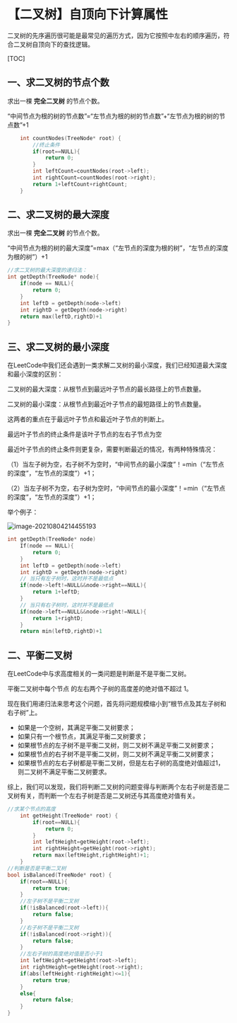 # 【二叉树】自顶向下计算属性

二叉树的先序遍历很可能是最常见的遍历方式，因为它按照中左右的顺序遍历，符合二叉树自顶向下的查找逻辑。

[TOC]

## 一、求二叉树的节点个数

求出一棵 **完全二叉树** 的节点个数。

“中间节点为根的树的节点数”=“左节点为根的树的节点数”+“左节点为根的树的节点数”+1

```c++
	int countNodes(TreeNode* root) {
        //终止条件
        if(root==NULL){
            return 0;
        }
        int leftCount=countNodes(root->left);
        int rightCount=countNodes(root->right);
        return 1+leftCount+rightCount;
    }
```

## 二、求二叉树的最大深度

求出一棵 **完全二叉树** 的节点个数。

“中间节点为根的树的最大深度”=max（“左节点的深度为根的树”，“左节点的深度为根的树”）+1

```c++
//求二叉树的最大深度的递归法：
int getDepth(TreeNode* node){
    if(node == NULL){
		return 0;
    } 
    int leftD = getDepth(node->left)
    int rightD = getDepth(node->right) 
	return max(leftD,rightD)+1
}
```

## 三、求二叉树的最小深度

在LeetCode中我们还会遇到一类求解二叉树的最小深度，我们已经知道最大深度和最小深度的区别：

二叉树的最大深度：从根节点到最远叶子节点的最长路径上的节点数量。

二叉树的最小深度：从根节点到最近叶子节点的最短路径上的节点数量。

这两者的重点在于最远叶子节点和最近叶子节点的判断上。

最远叶子节点的终止条件是该叶子节点的左右子节点为空

最近叶子节点的终止条件则更复杂，需要判断最近的情况，有两种特殊情况：

（1）当左⼦树为空，右⼦树不为空时，“中间节点的最小深度”！=min（“左节点的深度”，“左节点的深度”）+1；

（2）当左⼦树不为空，右⼦树为空时，“中间节点的最小深度”！=min（“左节点的深度”，“左节点的深度”）+1；

举个例子：

![image-20210804214455193](C:\Users\Lab\AppData\Roaming\Typora\typora-user-images\image-20210804214455193.png)

```C++
int getDepth(TreeNode* node)
	If(node == NULL){
		return 0;
    } 
    int leftD = getDepth(node->left)
    int rightD = getDepth(node->right) 
    // 当只有左子树时，这时并不是最低点
    if(node->left!=NULL&&node->right==NULL){
        return 1+leftD;
    }
    // 当只有右子树时，这时并不是最低点
    if(node->left==NULL&&node->right!=NULL){
        return 1+rightD;
    }
	return min(leftD,rightD)+1
```



## 二、平衡二叉树

在LeetCode中与求高度相关的一类问题是判断是不是平衡二叉树。

平衡二叉树中每个节点 的左右两个子树的高度差的绝对值不超过 1。

现在我们用递归法来思考这个问题，首先将问题规模缩小到“根节点及其左子树和右子树”上。

- 如果是一个空树，其满足平衡二叉树要求；
- 如果只有一个根节点，其满足平衡二叉树要求；
- 如果根节点的左子树不是平衡二叉树，则二叉树不满足平衡二叉树要求；
- 如果根节点的右子树不是平衡二叉树，则二叉树不满足平衡二叉树要求；
- 如果根节点的左右子树都是平衡二叉树，但是左右子树的高度绝对值超过1，则二叉树不满足平衡二叉树要求。

综上，我们可以发现，我们将判断二叉树的问题变得与判断两个左右子树是否是二叉树有关，而判断一个左右子树是否是二叉树还与其高度绝对值有关。

```c++
//求某个节点的高度
    int getHeight(TreeNode* root) {
        if(root==NULL){
            return 0;
        }
        int leftHeight=getHeight(root->left);
        int rightHeight=getHeight(root->right);
        return max(leftHeight,rightHeight)+1;
    }
//判断是否是平衡二叉树
bool isBalanced(TreeNode* root) {
    if(root==NULL){
        return true;
    }
    //左子树不是平衡二叉树
    if(!isBalanced(root->left)){
        return false;
    }
    //右子树不是平衡二叉树
    if(!isBalanced(root->right)){
        return false;
    }
    //左右子树的高度绝对值是否小于1
    int leftHeight=getHeight(root->left);
    int rightHeight=getHeight(root->right);
    if(abs(leftHeight-rightHeight)<=1){
        return true;
    }
    else{
        return false;
    }
}
```



